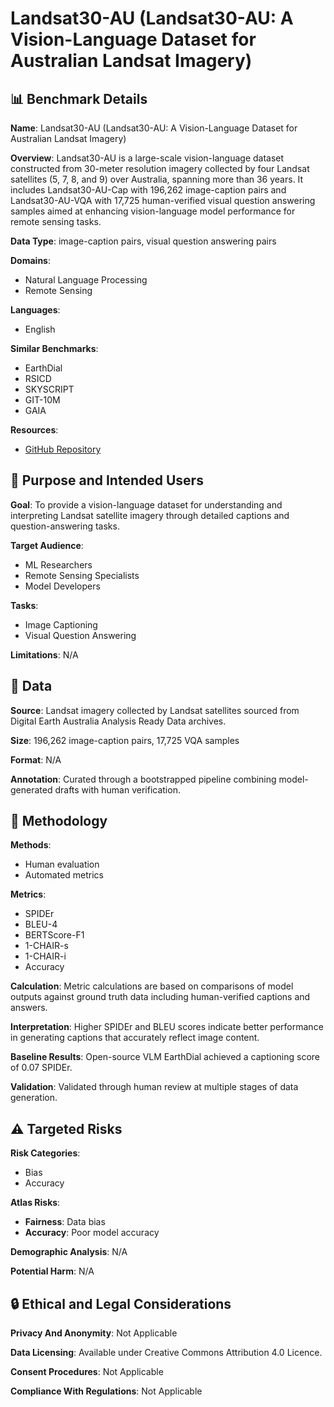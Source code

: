 # Landsat30-AU (Landsat30-AU: A Vision-Language Dataset for Australian Landsat Imagery)

## 📊 Benchmark Details

**Name**: Landsat30-AU (Landsat30-AU: A Vision-Language Dataset for Australian Landsat Imagery)

**Overview**: Landsat30-AU is a large-scale vision-language dataset constructed from 30-meter resolution imagery collected by four Landsat satellites (5, 7, 8, and 9) over Australia, spanning more than 36 years. It includes Landsat30-AU-Cap with 196,262 image-caption pairs and Landsat30-AU-VQA with 17,725 human-verified visual question answering samples aimed at enhancing vision-language model performance for remote sensing tasks.

**Data Type**: image-caption pairs, visual question answering pairs

**Domains**:
- Natural Language Processing
- Remote Sensing

**Languages**:
- English

**Similar Benchmarks**:
- EarthDial
- RSICD
- SKYSCRIPT
- GIT-10M
- GAIA

**Resources**:
- [GitHub Repository](https://github.com/papersubmit1/landsat30-au)

## 🎯 Purpose and Intended Users

**Goal**: To provide a vision-language dataset for understanding and interpreting Landsat satellite imagery through detailed captions and question-answering tasks.

**Target Audience**:
- ML Researchers
- Remote Sensing Specialists
- Model Developers

**Tasks**:
- Image Captioning
- Visual Question Answering

**Limitations**: N/A

## 💾 Data

**Source**: Landsat imagery collected by Landsat satellites sourced from Digital Earth Australia Analysis Ready Data archives.

**Size**: 196,262 image-caption pairs, 17,725 VQA samples

**Format**: N/A

**Annotation**: Curated through a bootstrapped pipeline combining model-generated drafts with human verification.

## 🔬 Methodology

**Methods**:
- Human evaluation
- Automated metrics

**Metrics**:
- SPIDEr
- BLEU-4
- BERTScore-F1
- 1-CHAIR-s
- 1-CHAIR-i
- Accuracy

**Calculation**: Metric calculations are based on comparisons of model outputs against ground truth data including human-verified captions and answers.

**Interpretation**: Higher SPIDEr and BLEU scores indicate better performance in generating captions that accurately reflect image content.

**Baseline Results**: Open-source VLM EarthDial achieved a captioning score of 0.07 SPIDEr.

**Validation**: Validated through human review at multiple stages of data generation.

## ⚠️ Targeted Risks

**Risk Categories**:
- Bias
- Accuracy

**Atlas Risks**:
- **Fairness**: Data bias
- **Accuracy**: Poor model accuracy

**Demographic Analysis**: N/A

**Potential Harm**: N/A

## 🔒 Ethical and Legal Considerations

**Privacy And Anonymity**: Not Applicable

**Data Licensing**: Available under Creative Commons Attribution 4.0 Licence.

**Consent Procedures**: Not Applicable

**Compliance With Regulations**: Not Applicable
